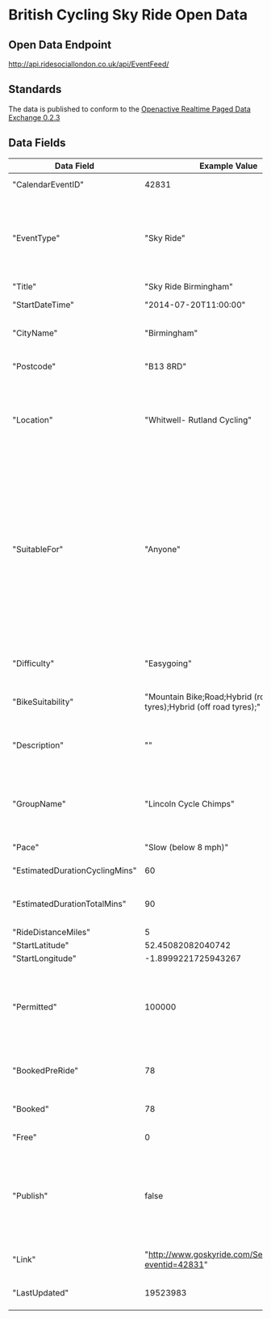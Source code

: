 # British Cycling Sky Ride Open Data

## Open Data Endpoint
http://api.ridesociallondon.co.uk/api/EventFeed/

## Standards
The data is published to conform to the [Openactive Realtime Paged Data Exchange 0.2.3](https://www.openactive.io/realtime-paged-data-exchange/0.2.3/)

## Data Fields

| Data Field | Example Value | Description |
|---|---|---|
|"CalendarEventID" | 42831 | Internal ID of the session |
|"EventType"| "Sky Ride" | Type of event, one of: "Sky Ride" (NGB organised); "Ride Social" (User Submitted) |
|"Title"| "Sky Ride Birmingham" | Session title|
|"StartDateTime"| "2014-07-20T11:00:00"| Start time of session|
|"CityName"| "Birmingham" | City of ride, not related to location |
|"Postcode"| "B13 8RD"| Postcode of meeting location |
|"Location"| "Whitwell- Rutland Cycling" | Free text location, not an address, do not attempt to Geocode this field |
|"SuitableFor"| "Anyone"| One of "Women and Children", "Women Only", "Adults 16+ only". Note that the "Age Restrictions" calculated field on the Go Sky Ride site is populated when this field is set to "Adults 16+ only" |
|"Difficulty"| "Easygoing" | One of "Easygoing", "Steady" or "Challenging" |
| "BikeSuitability" | "Mountain Bike;Road;Hybrid (road tyres);Hybrid (off road tyres);" | Semi-colon delimited list of bike types |
| "Description" | "" | Full text description of the ride, with HTML tags stripped |
| "GroupName" | "Lincoln Cycle Chimps" | Name of riding group, especially when related to Ride Social rides |
| "Pace" | "Slow (below 8 mph)" | Pace of the ride |
|"EstimatedDurationCyclingMins" | 60 | Minutes cycling |
|"EstimatedDurationTotalMins" | 90 | Total minutes in session including cycling
| "RideDistanceMiles" | 5 | Ride Distance |
| "StartLatitude" | 52.45082082040742 | | 
| "StartLongitude" | -1.8999221725943267 | | 
| "Permitted" | 100000 | Maximum number or riders permitted to attend the session (100000 = unlimited) |
| "BookedPreRide" | 78 | Number of riders booked before the ride started |
| "Booked" | 78 | Number of riders booked total |
| "Free" | 0 |  Free places remaining |
| "Publish" | false | Ride is published on the public website. Value "false" should be considered as a deleted record. |
| "Link" | "http://www.goskyride.com/Search/Details?eventid=42831" | URL of session on Sky Ride site.
| "LastUpdated" | 19523983 | Record last updated timestamp |
